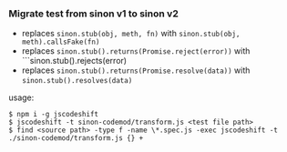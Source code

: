 ### Migrate test from sinon v1 to sinon v2

- replaces ```sinon.stub(obj, meth, fn)``` with ```sinon.stub(obj, meth).callsFake(fn)```
- replaces ```sinon.stub().returns(Promise.reject(error))``` with ```sinon.stub().rejects(error)
- replaces ```sinon.stub().returns(Promise.resolve(data))``` with ```sinon.stub().resolves(data)```

usage:

```shell
$ npm i -g jscodeshift
$ jscodeshift -t sinon-codemod/transform.js <test file path>
$ find <source path> -type f -name \*.spec.js -exec jscodeshift -t ./sinon-codemod/transform.js {} +
```

